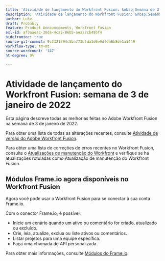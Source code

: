 ```yaml
---
title: 'Atividade de lançamento do Workfront Fusion: &nbsp;Semana de 3 de janeiro de 2022'
description: 'Atividade de lançamento do Workfront Fusion: &nbsp;Semana de 3 de janeiro de 2022'
author: Luke
draft: Probably
feature: Product Announcements, Workfront Fusion
exl-id: af3aaeac-38da-4ca3-86b5-aea27cb49bf4
hidefromtoc: true
source-git-commit: 9c2321794c5ba773bfda1d6e9dfda6b8de1a1449
workflow-type: tm+mt
source-wordcount: '147'
ht-degree: 0%

---
```


# Atividade de lançamento do Workfront Fusion: semana de 3 de janeiro de 2022

Esta página descreve todas as melhorias feitas no Adobe Workfront Fusion na semana de 3 de janeiro de 2022.

Para obter uma lista de todas as alterações recentes, consulte [Atividade de versão do Adobe Workfront Fusion](../../../product-announcements/product-releases/fusion-release-activity/fusion-release-activity.md).

Para obter uma lista de correções de erros recentes no Workfront Fusion, consulte o [Atualizações de manutenção do Workfront](https://one.workfront.com/s/article/Workfront-Maintenance-Updates-1882317350) e verifique se há atualizações rotuladas como Atualização de manutenção do Workfront Fusion.

## Módulos Frame.io agora disponíveis no Workfront Fusion

Agora você pode usar o Workfront Fusion para se conectar à sua conta Frame.io.

Com o conector Frame.io, é possível:

* Inicie um cenário quando um ativo ou comentário for criado, atualizado ou excluído.
* Crie, leia, atualize, exclua ou liste ativos ou comentários.
* Listar projetos para uma equipe específica.
* Faça uma chamada de API personalizada.

Para obter mais informações, consulte [Módulos do Frame.io](../../../workfront-fusion/apps-and-their-modules/frame-io-modules.md).
